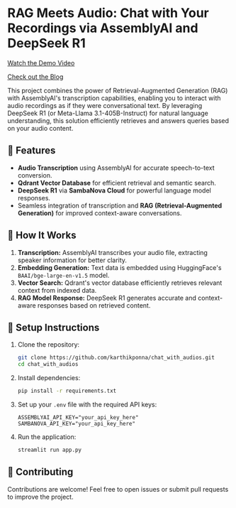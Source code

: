 # RAG Meets Audio: Chat with Your Recordings via AssemblyAI and DeepSeek R1

[Watch the Demo Video](https://vimeo.com/1066254942?share=copy)

[Check out the Blog](https://www.analyticsvidhya.com/blog/2025/03/audio-rag/)

This project combines the power of Retrieval-Augmented Generation (RAG) with AssemblyAI's transcription capabilities, enabling you to interact with audio recordings as if they were conversational text. By leveraging DeepSeek R1 (or Meta-Llama 3.1-405B-Instruct) for natural language understanding, this solution efficiently retrieves and answers queries based on your audio content.

## 🚀 Features
- **Audio Transcription** using AssemblyAI for accurate speech-to-text conversion.
- **Qdrant Vector Database** for efficient retrieval and semantic search.
- **DeepSeek R1** via **SambaNova Cloud** for powerful language model responses.
- Seamless integration of transcription and **RAG (Retrieval-Augmented Generation)** for improved context-aware conversations.

## 🧠 How It Works
1. **Transcription:** AssemblyAI transcribes your audio file, extracting speaker information for better clarity.
2. **Embedding Generation:** Text data is embedded using HuggingFace's `BAAI/bge-large-en-v1.5` model.
3. **Vector Search:** Qdrant's vector database efficiently retrieves relevant context from indexed data.
4. **RAG Model Response:** DeepSeek R1 generates accurate and context-aware responses based on retrieved content.

## 📂 Setup Instructions
1. Clone the repository:
   ```bash
   git clone https://github.com/karthikponna/chat_with_audios.git
   cd chat_with_audios
   ```
2. Install dependencies:
   ```bash
   pip install -r requirements.txt
   ```
3. Set up your `.env` file with the required API keys:
   ```env
   ASSEMBLYAI_API_KEY="your_api_key_here"
   SAMBANOVA_API_KEY="your_api_key_here"
   ```
4. Run the application:
   ```bash
   streamlit run app.py
   ```

## 🙌 Contributing
Contributions are welcome! Feel free to open issues or submit pull requests to improve the project.
